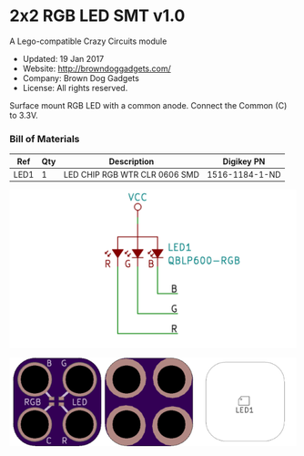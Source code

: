 <!--- start title --->
# 2x2 RGB LED SMT v1.0
A Lego-compatible Crazy Circuits module

- Updated: 19 Jan 2017
- Website: http://browndoggadgets.com/
- Company: Brown Dog Gadgets
- License: All rights reserved.

<!--- end title --->
Surface mount RGB LED with a common anode. Connect the Common (C) to 3.3V.

### Bill of Materials

<!--- bom start --->
|Ref|Qty|Description|Digikey PN|
|---|---|-----------|------|
|LED1|1|LED CHIP RGB WTR CLR 0606 SMD|1516-1184-1-ND|

<!--- bom end --->

![Schematic](schematic.png)

![Gerber Preview](preview.png)

